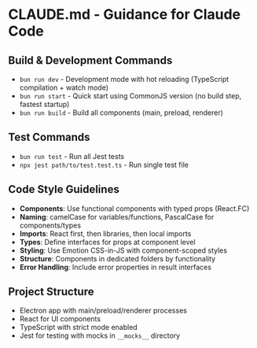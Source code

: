 # CLAUDE.md - Guidance for Claude Code

## Build & Development Commands
- `bun run dev` - Development mode with hot reloading (TypeScript compilation + watch mode)
- `bun run start` - Quick start using CommonJS version (no build step, fastest startup)
- `bun run build` - Build all components (main, preload, renderer)

## Test Commands
- `bun run test` - Run all Jest tests
- `npx jest path/to/test.test.ts` - Run single test file

## Code Style Guidelines
- **Components**: Use functional components with typed props (React.FC)
- **Naming**: camelCase for variables/functions, PascalCase for components/types
- **Imports**: React first, then libraries, then local imports
- **Types**: Define interfaces for props at component level
- **Styling**: Use Emotion CSS-in-JS with component-scoped styles
- **Structure**: Components in dedicated folders by functionality
- **Error Handling**: Include error properties in result interfaces

## Project Structure
- Electron app with main/preload/renderer processes
- React for UI components
- TypeScript with strict mode enabled
- Jest for testing with mocks in `__mocks__` directory